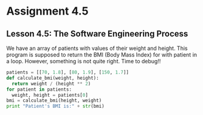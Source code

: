 # Assignment 4.5
## Lesson 4.5: The Software Engineering Process
We have an array of patients with values of their weight and height. This program is supposed to return the BMI (Body Mass Index) for with patient in a loop. However, something is not quite right. Time to debug!!
```python
patients = [[70, 1.8], [80, 1.9], [150, 1.7]]
def calculate_bmi(weight, height):
  return weight / (height ** 2)
for patient in patients:
  weight, height = patients[0]
bmi = calculate_bmi(height, weight)
print "Patient's BMI is:" + str(bmi)
```
